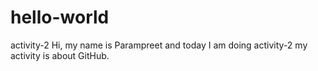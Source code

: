 # hello-world
activity-2
Hi, my name is Parampreet and today I am doing activity-2
my activity is about GitHub.
